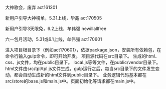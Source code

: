大神歌会，废弃
act161201

新用户引导大神榜单，5.31上线，毕鑫
act170505

新用户引导3天限免，6.2上线，牟伟强
newillallfree

六一包月活动，5.31或6.1上线，牟伟强
act170601

进入项目根目录下（例如act170601），依据package.json，安装所有依赖包，在命令行输入gulp命令，即可开始开发。
项目源代码在src目录下。
生成的html、css、js文件，均在public目录下。
local.js等等文件，在public/vendor目录下。
html文件由src/tpl/tpl.js文件生成，gulp运行之后，每当src目录下的文件发生变动，都会自动生成新的html文件到public目录下。
业务逻辑代码基本都在src/store的base.js和main.js中。页面初始化等请求都在main.js中。